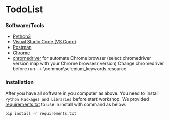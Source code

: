 # TodoList

### Software/Tools

- [Python3](https://www.python.org/downloads/)
- [Visual Studio Code (VS Code)](./resources/installer/VSCodeUserSetup-ia32-1.52.1.exe)
- [Postman](./resources/installer/Postman-win32-7.36.1-Setup.exe)
- [Chrome](https://www.google.com/chrome/?brand=CHBD&brand=BNSD&gclid=CjwKCAiA6aSABhApEiwA6Cbm_1WQx6m80qPNUBl6yH5Un9KEovTIX2rNG6bgfTVp38FYmyBbo-RW1BoCUe8QAvD_BwE&gclsrc=aw.ds) 
- [chromedriver](https://chromedriver.storage.googleapis.com/index.html) for automate Chrome browser (select chromedriver version map with your Chrome browsesr version) 
Change chromedriver before run --> \common\selenium_keywords.resource

### Installation

After you have all software in you computer as above. You need to install `Python Packages and Libraries` before start workshop. We provided [requirements.txt](./requirements.txt) to use in install with command as below.

```batch
pip install -r requirements.txt
```

